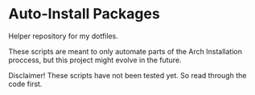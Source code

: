 # Auto-Install Packages
Helper repository for my dotfiles.

These scripts are meant to only automate parts of the Arch Installation proccess, but this project might evolve in the future.

Disclaimer! These scripts have not been tested yet. So read through the code first.
